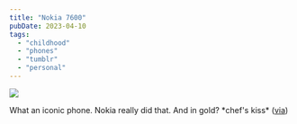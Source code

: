 ```yaml
---
title: "Nokia 7600"
pubDate: 2023-04-10
tags: 
  - "childhood"
  - "phones"
  - "tumblr"
  - "personal"
---
```


![](/images/tumblr_f8e8c292d87a81c0040d9881cbb6c026_35f1ff6a_1280-768x1024.jpeg)

What an iconic phone. Nokia really did that. And in gold? \*chef's kiss\* ([via](https://byseanbrown.tumblr.com/post/714040153526681600))
